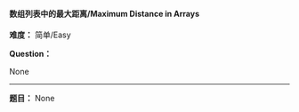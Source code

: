 #### 数组列表中的最大距离/Maximum Distance in Arrays
**难度：** 简单/Easy

**Question：** 

None

------

**题目：** 
None
